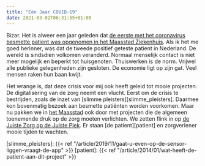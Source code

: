 ```yaml
---
title: "Eén Jaar COVID-19"
date: 2021-03-02T06:31:55+01:00
---
```

Bizar. Het is alweer een jaar geleden dat [de eerste met het coronavirus besmette patient was opgenomen in het Maasstad Ziekenhuis][eerste]. Als ik het me goed herinner, was dat de tweede positief geteste patient in Nederland. De wereld is sindsdien volkomen veranderd. Normaal menselijk contact is niet meer mogelijk en beperkt tot huisgenoten. Thuiswerken is de norm. Vrijwel alle publieke gelegenheden zijn gesloten. De economie ligt op zijn gat. Veel mensen raken hun baan kwijt.

Het wrange is, dat deze crisis voor mij ook heeft geleid tot mooie projecten. De digitalisering van de zorg neemt een vlucht. Eerst om de crisis te bestrijden, zoals de inzet van [slimme pleisters][slimme_pleisters]. Daarmee kon bovenmatig bezoek aan besmette patiënten worden voorkomen. Maar nu pakken we in [het Maasstad][mz] ook door met projecten die de algemeen toenemende druk op de zorg moeten verlichten. We zetten flink in op [de Juiste Zorg op de Juiste Plek][jzojp]. Er staan [de patient][patient] en zorgverlener mooie tijden te wachten.

[eerste]: https://nos.nl/artikel/2325438-mogelijk-nieuwe-coronabesmetting-maasstad-ziekenhuis-ic-tijdelijk-dicht.html
[mz]: https://www.maasstadziekenhuis.nl/
[jzojp]: https://www.dejuistezorgopdejuisteplek.nl/
[slimme_pleisters]: {{< ref "/article/2019/11/gaat-u-even-op-de-sensor-liggen-vraagt-de-app" >}}
[patient]: {{< ref "/article/2014/01/wat-heeft-de-patient-aan-dit-project" >}}
